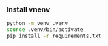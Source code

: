 ### Install vnenv

```bash
python -m venv .venv
source .venv/bin/activate
pip install -r requirements.txt
```